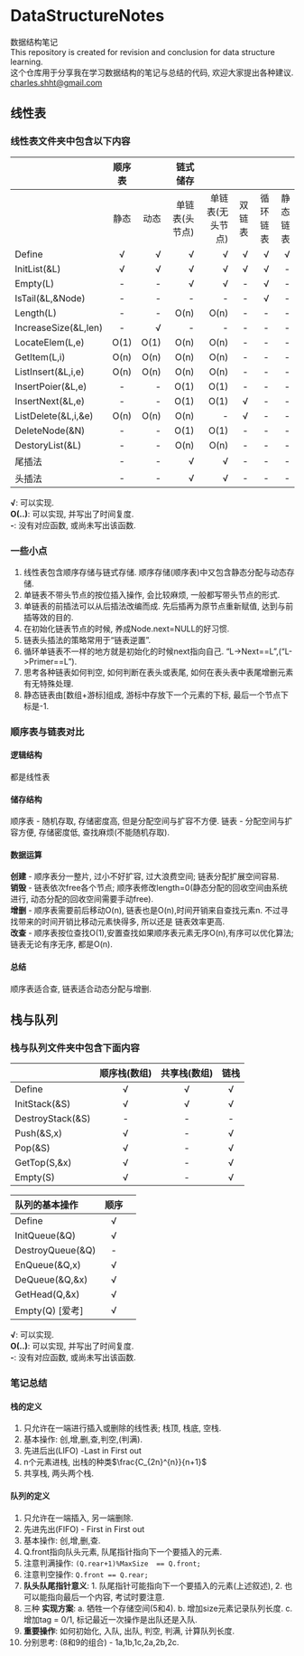 # DataStructureNotes
数据结构笔记  
This repository is created for revision and conclusion for data structure learning.  
这个仓库用于分享我在学习数据结构的笔记与总结的代码, 欢迎大家提出各种建议.
charles.shht@gmail.com
## 线性表

### 线性表文件夹中包含以下内容 

|                   |顺序表|  |链式储存|||||
|:-|:-:|-:|-:|-:|-:|-:|-:|
|                    |静态 |动态|单链表(头节点)|单链表(无头节点)|双链表|循环链表|静态链表|
|Define              |√   |√   |√           |√            |√    |√     |√      |
|InitList(&L)        |√   |√   |√           |√            |√    |√     |-      |
|Empty(L)            |-   |-   |√           |√            |-    |√     |-      |
|IsTail(&L,&Node)    |-   |-   |-           |-            |-    |√     |-      |
|Length(L)           |-   |-   |O(n)        |O(n)         |-    |-     |-      |
|IncreaseSize(&L,len)|-   |√   |-           |-            |-    |-     |-      |
|LocateElem(L,e)     |O(1)|O(1)|O(n)        |O(n)         |-    |-     |-      |
|GetItem(L,i)        |O(n)|O(n)|O(n)        |O(n)         |-    |-     |-      |
|ListInsert(&L,i,e)  |O(n)|O(n)|O(n)        |O(n)         |-    |-     |-      |
|InsertPoier(&L,e)   |-   |-   |O(1)        |O(1)         |-    |-     |-      |
|InsertNext(&L,e)    |-   |-   |O(1)        |O(1)         |√    |-     |-      |
|ListDelete(&L,i,&e) |O(n)|O(n)|O(n)        |-            |√    |-     |-      |
|DeleteNode(&N)      |-   |-   |O(1)        |O(1)         |-    |-     |-      |
|DestoryList(&L)     |-   |-   |O(n)        |O(n)         |-    |-     |-      |
|尾插法               |-   |-   |√           |√            |-    |-     |-      |
|头插法               |-   |-   |√           |√            |-    |-     |-      |

__√__: 可以实现.   
__O(..)__: 可以实现, 并写出了时间复度.  
__-__: 没有对应函数, 或尚未写出该函数.  

### 一些小点
1. 线性表包含顺序存储与链式存储. 顺序存储(顺序表)中又包含静态分配与动态存储. 
2. 单链表不带头节点的按位插入操作, 会比较麻烦, 一般都写带头节点的形式.
3. 单链表的前插法可以从后插法改编而成. 先后插再为原节点重新赋值, 达到与前插等效的目的.
4. 在初始化链表节点的时候, 养成Node.next=NULL的好习惯.
5. 链表头插法的策略常用于“链表逆置”.
6. 循环单链表不一样的地方就是初始化的时候next指向自己. “L->Next==L”,(“L->Primer==L”).
7. 思考各种链表如何判空, 如何判断在表头或表尾, 如何在表头表中表尾增删元素有无特殊处理.
8. 静态链表由[数组+游标]组成, 游标中存放下一个元素的下标, 最后一个节点下标是-1.

### 顺序表与链表对比
#### 逻辑结构
都是线性表
#### 储存结构
顺序表 - 随机存取, 存储密度高, 但是分配空间与扩容不方便.
链表 - 分配空间与扩容方便, 存储密度低, 查找麻烦(不能随机存取).
#### 数据运算
__创建__ -  顺序表分一整片, 过小不好扩容, 过大浪费空间; 链表分配扩展空间容易.  
__销毁__ - 链表依次free各个节点; 顺序表修改length=0(静态分配的回收空间由系统进行, 动态分配的回收空间需要手动free).  
__增删__  - 顺序表需要前后移动O(n), 链表也是O(n),时间开销来自查找元素n. 不过寻找带来的时间开销比移动元素快得多, 所以还是
 链表效率更高.  
__改查__  - 顺序表按位查找O(1),安置查找如果顺序表元素无序O(n),有序可以优化算法; 
  链表无论有序无序, 都是O(n).
#### 总结
顺序表适合查, 链表适合动态分配与增删.  

## 栈与队列
### 栈与队列文件夹中包含下面内容 

|          |顺序栈(数组)|共享栈(数组)|链栈|
|:-|:-:|:-:|:-:|
|Define           |√         |√   |√  |
|InitStack(&S)    |√         |√   |√  |
|DestroyStack(&S) |-         |-   |-  |
|Push(&S,x)       |√         |-   |√  |
|Pop(&S)          |√         |-   |√  |
|GetTop(S,&x)     |√         |-   |√  |
|Empty(S)         |√         |-   |√  |

| 队列的基本操作           |顺序||
|:-|:-:|:-:|
|Define           |√         |          |
|InitQueue(&Q)    |√         |          |
|DestroyQueue(&Q) |-         |          |
|EnQueue(&Q,x)    |√         |          |
|DeQueue(&Q,&x)   |√         |          |
|GetHead(Q,&x)    |√         |          |
|Empty(Q)  [爱考]  |√         |          |

__√__: 可以实现.   
__O(..)__: 可以实现, 并写出了时间复度.  
__-__: 没有对应函数, 或尚未写出该函数.  

### 笔记总结
#### 栈的定义
1. 只允许在一端进行插入或删除的线性表; 栈顶, 栈底, 空栈.  
2. 基本操作: 创,增,删,查,判空,(判满).
3. 先进后出(LIFO)  -Last in First out
4. n个元素进栈, 出栈的种类$\frac{C_{2n}^{n}}{n+1}$
5. 共享栈, 两头两个栈.

#### 队列的定义
1. 只允许在一端插入, 另一端删除.
2. 先进先出(FIFO) - First in First out
3. 基本操作: 创,增,删,查.
4. Q.front指向队头元素, 队尾指针指向下一个要插入的元素.
5. 注意判满操作: ```(Q.rear+1)%MaxSize  == Q.front;```
6. 注意判空操作: ```Q.front == Q.rear;```
7. __队头队尾指针意义__: 1. 队尾指针可能指向下一个要插入的元素(上述叙述), 2. 也可以能指向最后一个内容, 考试时要注意.
8. 三种 __实现方案__: a. 牺牲一个存储空间(5和4). b. 增加size元素记录队列长度. c. 增加tag = 0/1, 标记最近一次操作是出队还是入队.
9. __重要操作__: 如何初始化, 入队, 出队, 判空, 判满, 计算队列长度.
10. 分别思考: (8和9的组合) - 1a,1b,1c,2a,2b,2c.
